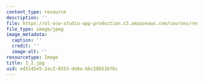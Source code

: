 ```yaml
---
content_type: resource
description: ''
file: https://ol-ocw-studio-app-production.s3.amazonaws.com/courses/res-18-006-calculus-revisited-single-variable-calculus-fall-2010/ed5145e52ac28553de6abbc28b51b76c_1_2.jpg
file_type: image/jpeg
image_metadata:
  caption: ''
  credit: ''
  image-alt: ''
resourcetype: Image
title: 1_2.jpg
uid: ed5145e5-2ac2-8553-de6a-bbc28b51b76c
---
```

